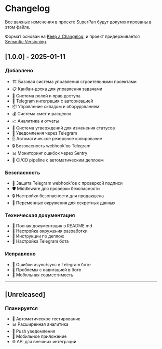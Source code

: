 # Changelog

Все важные изменения в проекте SuperPan будут документированы в этом файле.

Формат основан на [Keep a Changelog](https://keepachangelog.com/ru/1.0.0/),
и проект придерживается [Semantic Versioning](https://semver.org/lang/ru/).

## [1.0.0] - 2025-01-11

### Добавлено
- 🏗️ Базовая система управления строительными проектами
- 📋 Канбан-доска для управления задачами
- 👥 Система ролей и прав доступа
- 📱 Telegram интеграция с авторизацией
- 📦 Управление складом и оборудованием
- 💰 Система смет и расценок
- 📈 Аналитика и отчеты
- 🔄 Система утверждений для изменения статусов
- 📧 Уведомления через Telegram
- 🗄️ Автоматическое резервное копирование
- 🔒 Безопасность webhook'ов Telegram
- 📊 Мониторинг ошибок через Sentry
- 🚀 CI/CD pipeline с автоматическим деплоем

### Безопасность
- 🔐 Защита Telegram webhook'ов с проверкой подписи
- 🛡️ Middleware для проверки безопасности
- 🔒 Настройки безопасности для продакшена
- 📝 Переменные окружения для секретных данных

### Техническая документация
- 📖 Полная документация в README.md
- 🔧 Настройка окружения разработки
- 🚀 Инструкции по деплою
- 🤖 Настройка Telegram бота

### Исправлено
- 🐛 Ошибки async/sync в Telegram боте
- 🔧 Проблемы с навигацией в боте
- 📱 Мобильная совместимость

---

## [Unreleased]

### Планируется
- 🧪 Автоматическое тестирование
- 📊 Расширенная аналитика
- 🔔 Push уведомления
- 📱 Мобильное приложение
- 🌐 API для внешних интеграций

